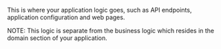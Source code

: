 This is where your application logic goes, such as API endpoints, application configuration and web pages.

NOTE: This logic is separate from the business logic which resides in the domain section of your application.
